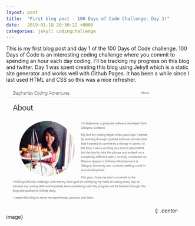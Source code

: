 ```yaml
---
layout: post
title:  "First blog post - 100 Days of Code Challenge: Day 1!"
date:   2019-01-18 20:30:22 +0000
categories: jekyll codingchallenge
---
```


This is my first blog post and day 1 of the 100 Days of Code challenge.  100 Days of Code is an interesting coding challenge where you commit to spending an hour each day coding.  I'll be tracking my progress on this blog and twitter.  Day 1 was spent creating this blog using Jekyll which is a static site generator and works well with Github Pages.  It has been a while since I last used HTML and CSS so this was a nice refresher.


![Web Page Screenshot](/assets\page1.JPG){: .center-image} 